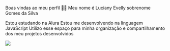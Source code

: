 Boas vindas ao meu perfil 💙💙
Meu nome é Luciany Evelly sobrenome Gomes da Silva

Estou estudando na Alura
Estou me desenvolvendo na linguagem JavaScript
Utilizo esse espaço para minha organização e compartilhamento dos meu projetos desenvolvidos

![](https://www.acidadeon.com/tudoep/wp-content/uploads/sites/10/2024/04/Design-sem-nome-77.jpg)
